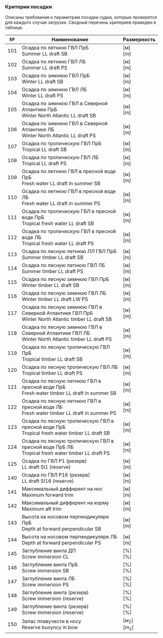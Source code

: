 ### Критерии посадки
Описаны требования к параметрам посадки судна, которые проверятся для каждого случая загрузки. 
Сводный перечень критериев приведен в таблице.

| №   | Наименование                                                                                            | Размерность           |
| --- | ------------------------------------------------------------------------------------------------------- | --------------------- |
| 101 | Осадка по летнюю ГВЛ ПрБ <br/> Summer LL draft SB                                                       | [м] <br/> [m]         |
| 102 | Осадка по летнюю ГВЛ ЛБ <br/> Summer LL draft PS                                                        | [м] <br/> [m]         |
| 103 | Осадка по зимнюю ГВЛ ПрБ <br/> Winter LL draft SB                                                       | [м] <br/> [m]         |
| 104 | Осадка по зимнюю ГВЛ ЛБ <br/> Winter LL draft PS                                                        | [м] <br/> [m]         |
| 105 | Осадка по зимнюю ГВЛ в Северной Атлантике ПрБ <br/> Winter North Atlantic LL draft SB                   | [м] <br/> [m]         |
| 106 | Осадка по зимнюю ГВЛ в Северной Атлантике ЛБ <br/> Winter North Atlantic LL draft PS                    | [м] <br/> [m]         |
| 107 | Осадка по тропическую ГВЛ ПрБ <br/> Tropical LL draft SB                                                | [м] <br/> [m]         |
| 108 | Осадка по тропическую ГВЛ ЛБ <br/> Tropical LL draft PS                                                 | [м] <br/> [m]         |
| 109 | Осадка по летнюю ГВЛ в пресной воде ПрБ <br/> Fresh water LL draft in summer SB                         | [м] <br/> [m]         |
| 110 | Осадка по летнюю ГВЛ в пресной воде ЛБ <br/> Fresh water LL draft in summer PS                          | [м] <br/> [m]         |
| 111 | Осадка по тропическую ГВЛ в пресной воде ПрБ <br/> Tropical fresh water LL draft SB                     | [м] <br/> [m]         |
| 112 | Осадка по тропическую ГВЛ в пресной воде ЛБ <br/> Tropical fresh water LL draft PS                      | [м] <br/> [m]         |
| 113 | Осадка по лесную летнюю ЛЛ ГВЛ ПрБ <br/> Summer timber LL draft SB                                      | [м] <br/> [m]         |
| 114 | Осадка по лесную летнюю ГВЛ ЛБ <br/> Summer timber LL draft PS                                          | [м] <br/> [m]         |
| 115 | Осадка по лесную зимнюю ГВЛ ПрБ <br/> Winter timber LL draft SB                                         | [м] <br/> [m]         |
| 116 | Осадка по лесную зимнюю ГВЛ ЛБ <br/> Winter timber LL draft LW PS                                       | [м] <br/> [m]         |
| 117 | Осадка по лесную зимнюю ГВЛ в Северной Атлантике ГВЛ ПрБ <br/> Winter North Atlantic timber LL draft SB | [м] <br/> [m]         |
| 118 | Осадка по лесную зимнюю ГВЛ в Северной Атлантике ГВЛ ЛБ <br/> Winter North Atlantic timber LL draft PS  | [м] <br/> [m]         |
| 119 | Осадка по лесную тропическую ГВЛ ПрБ <br/> Tropical timber LL draft SB                                  | [м] <br/> [m]         |
| 120 | Осадка по лесную тропическую ГВЛ ЛБ <br/> Tropical timber LL draft PS                                   | [м] <br/> [m]         |
| 121 | Осадка по лесную летнюю ГВЛ в пресной воде ПрБ <br/> Fresh water timber LL draft in summer SB           | [м] <br/> [m]         |
| 122 | Осадка по лесную летнюю ГВЛ в пресной воде ЛБ <br/> Fresh water timber LL draft in summer PS            | [м] <br/> [m]         |
| 123 | Осадка по лесную тропическую ГВЛ в пресной воде ПрБ <br/>  Tropical fresh water timber LL draft SB      | [м] <br/> [m]         |
| 124 | Осадка по лесную тропическую ГВЛ в пресной воде ПрБ ЛБ <br/> Tropical fresh water timber LL draft PS    | [м] <br/> [m]         |
| 125 | Осадка по ГВЛ Р1 (резерв) <br/> LL draft SI1 (reserve)                                                  | [м] <br/> [m]         |
| 140 | Осадка по ГВЛ Р16 (резерв) <br/> LL draft SI16 (reserve)                                                | [м] <br/> [m]         |
| 141 | Максимальный дифферент на нос  <br/> Maximum forward trim                                               | [м] <br/> [m]         |
| 142 | Максимальный дифферент на корму <br/> Maximum aft trim                                                  | [м] <br/> [m]         |
| 143 | Высота на носовом перпендикуляре ПрБ <br/> Depth at forward perpendicular SB                            | [м] <br/> [m]         |
| 144 | Высота на носовом перпендикуляре ЛБ <br/> Depth at forward perpendicular PS                             | [м] <br/> [m]         |
| 145 | Заглубление винта ДП <br/> Screw immersion CL                                                           | [%] <br/> [%]         |
| 146 | Заглубление винта ПрБ <br/> Screw immersion SB                                                          | [%] <br/> [%]         |
| 147 | Заглубление винта ЛБ <br/> Screw immersion PS                                                           | [%] <br/> [%]         |
| 148 | Заглубление винта (резерв) <br/> Screw immersion (reserve)                                              | [%] <br/> [%]         |
| 149 | Заглубление винта (резерв) <br/> Screw immersion (reserve)                                              | [%] <br/> [%]         |
| 150 | Запас плавучести в носу <br/> Reserve buoyncy in bow                                                    | $[м_2]$ <br/> $[m_2]$ |